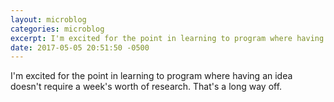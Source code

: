 ```yaml
---
layout: microblog
categories: microblog
excerpt: I'm excited for the point in learning to program where having an idea doesn't require a week's worth of research. That's a long way off.
date: 2017-05-05 20:51:50 -0500
---
```


I'm excited for the point in learning to program where having an idea doesn't require a week's worth of research. That's a long way off.